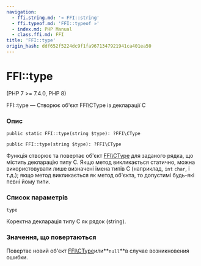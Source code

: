 ```yaml
---
navigation:
  - ffi.string.md: '« FFI::string'
  - ffi.typeof.md: 'FFI::typeof »'
  - index.md: PHP Manual
  - class.ffi.md: FFI
title: 'FFI::type'
origin_hash: ddf652f5224dc9f1fa9671347921941ca401ea50
---
```

# FFI::type

(PHP 7 >= 7.4.0, PHP 8)

FFI::type — Створює об'єкт FFI\\CType із декларації С

### Опис

```methodsynopsis
public static FFI::type(string $type): ?FFI\CType
```

```methodsynopsis
public FFI::type(string $type): ?FFI\CType
```

Функція створює та повертає об'єкт [FFI\\CType](class.ffi-ctype.md) для заданого рядка, що містить декларацію типу С. Якщо метод викликається статично, можна використовувати лише визначені імена типів С (наприклад, `int` `char`, і т.д.); якщо метод викликається як метод об'єкта, то допустимі будь-які певні йому типи.

### Список параметрів

`type`

Коректна декларація типу C як рядок (string).

### Значення, що повертаються

Повертає новий об'єкт [FFI\\CType](class.ffi-ctype.md)или\*\*`null`\*\*в случае возникновения ошибки.
